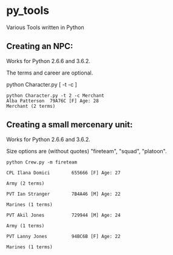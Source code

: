# py_tools

Various Tools written in Python

## Creating an NPC:

Works for Python 2.6.6 and 3.6.2.

The terms and career are optional.

python Character.py [ -t <terms> -c <career> ]

    python Character.py -t 2 -c Merchant
    Alba Patterson  79A76C [F] Age: 28 
    Merchant (2 terms)

## Creating a small mercenary unit:
  
Works for Python 2.6.6 and 3.6.2.
  
Size options are (without quotes) "fireteam", "squad", "platoon".
  
    python Crew.py -m fireteam
  
    CPL Ilana Domici        655666 [F] Age: 27
  
    Army (2 terms)
  
    PVT Ian Stranger        7B4A46 [M] Age: 22
  
    Marines (1 terms)
  
    PVT Akil Jones          729944 [M] Age: 24
  
    Army (1 terms)
  
    PVT Lanny Jones         94BC6B [F] Age: 22
  
    Marines (1 terms)
 
